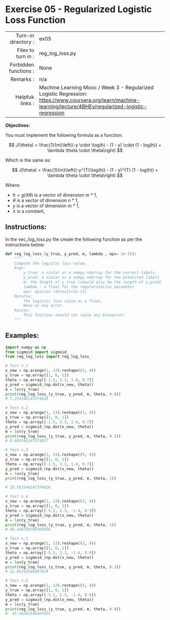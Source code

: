 # Exercise 05 - Regularized Logistic Loss Function

|                         |                         |
| -----------------------:| ----------------------- |
|   Turn-in directory :   |  ex05                   |
|   Files to turn in :    |  reg_log_loss.py        |
|   Forbidden functions : |  None                   |
|   Remarks :             |  n/a                    |
|   Helpfuk links :       |  Machine Learning Mooc / Week 3 - Regularized Logistic Regression: https://www.coursera.org/learn/machine-learning/lecture/4BHEy/regularized-logistic-regression


**Objectives:**

You must implement the following formula as a function:  

$$
J(\theta) = \frac{1}{m}\left((-y \cdot \log(h) - (1 - y) \cdot (1 - log(h))  + \lambda \theta \cdot \theta\right) 
$$

Which is the same as:

$$
J(\theta) = \frac{1}{m}\left((-y^{T}\log(h)) - (1 - y)^{T} (1 - log(h)) + \lambda \theta \cdot \theta\right)
$$

Where:
- $h = g(X\theta)$ is a vector of dimension m * 1,
- $\theta$ is a vector of dimension n * 1,
- $y$ is a vector of dimension m * 1,
- $\lambda$ is a constant,

## Instructions:

In the vec_log_loss.py file create the following function as per the instructions below: 
```python
def reg_log_loss_(y_true, y_pred, m, lambda_, eps= 1e-15):
    """
    Compute the logistic loss value.
    Args:
        y_true: a scalar or a numpy ndarray for the correct labels
        y_pred: a scalar or a numpy ndarray for the predicted labels
        m: the length of y_true (should also be the length of y_pred)
        lambda_: a float for the regularization parameter
        eps: epsilon (default=1e-15)
    Returns:
        The logistic loss value as a float.
        None on any error.
    Raises:
        This function should not raise any Exception.
    """
```


## Examples:
```python
import numpy as np
from sigmoid import sigmoid_
from reg_log_loss import reg_log_loss_

# Test n.1
x_new = np.arange(1, 13).reshape((3, 4))
y_true = np.array([1, 0, 1])
theta = np.array([-1.5, 2.3, 1.4, 0.7])
y_pred = sigmoid_(np.dot(x_new, theta))
m = len(y_true)
print(reg_log_loss_(y_true, y_pred, m, theta, 0.0))     
# 7.233346147374828

# Test n.2
x_new = np.arange(1, 13).reshape((3, 4))
y_true = np.array([1, 0, 1])
theta = np.array([-1.5, 2.3, 1.4, 0.7])
y_pred = sigmoid_(np.dot(x_new, theta))
m = len(y_true)
print(reg_log_loss_(y_true, y_pred, m, theta, 0.5))     
# 8.898346147374827

# Test n.3
x_new = np.arange(1, 13).reshape((3, 4))
y_true = np.array([1, 0, 1])
theta = np.array([-1.5, 2.3, 1.4, 0.7])
y_pred = sigmoid_(np.dot(x_new, theta))
m = len(y_true)
print(reg_log_loss_(y_true, y_pred, m, theta, 1)) 

# 10.563346147374826

# Test n.4
x_new = np.arange(1, 13).reshape((3, 4))
y_true = np.array([1, 0, 1])
theta = np.array([-5.2, 2.3, -1.4, 8.9])
y_pred = sigmoid_(np.dot(x_new, theta))
m = len(y_true)
print(reg_log_loss_(y_true, y_pred, m, theta, 1))     
# 49.346258798303566

# Test n.5
x_new = np.arange(1, 13).reshape((3, 4))
y_true = np.array([1, 0, 1])
theta = np.array([-5.2, 2.3, -1.4, 8.9])
y_pred = sigmoid_(np.dot(x_new, theta))
m = len(y_true)
print(reg_log_loss_(y_true, y_pred, m, theta, 0.3))     
# 22.86292546497024

# Test n.6
x_new = np.arange(1, 13).reshape((3, 4))
y_true = np.array([1, 0, 1])
theta = np.array([-5.2, 2.3, -1.4, 8.9])
y_pred = sigmoid_(np.dot(x_new, theta))
m = len(y_true)
print(reg_log_loss_(y_true, y_pred, m, theta, 0.9))     
#  45.56292546497025
```
